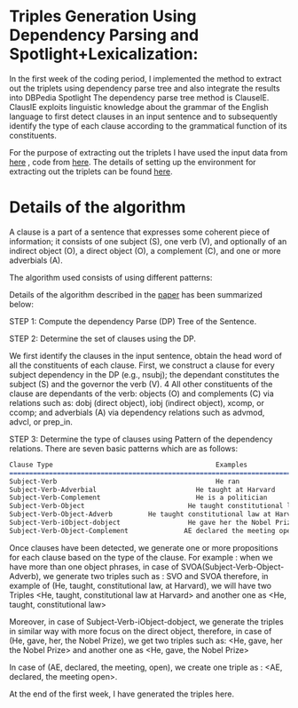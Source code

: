 # Triples Generation Using Dependency Parsing and Spotlight+Lexicalization:

In the first week of the coding period, I implemented the method to extract out the triplets using dependency parse tree and also integrate the results into DBPedia Spotlight
The dependency parse tree method is ClauseIE. ClausIE exploits linguistic knowledge about the grammar of the English language to first detect clauses
in an input sentence and to subsequently identify the type of each clause according to the grammatical function of its constituents.

For the purpose of extracting out the triplets I have used the input data from [here](https://github.com/Ishani-Mondal/GSOC2020/blob/master/input_data/Obama_abstract.txt) , code from [here](https://github.com/Ishani-Mondal/GSOC2020/blob/master/Pyclausie/Final_RDF_Creation.py).
The details of setting up the environment for extracting out the triplets can be found [here](https://github.com/Ishani-Mondal/GSOC2020/tree/master/Pyclausie). 

# Details of the algorithm 

A clause is a part of a sentence that expresses some coherent piece of information; it consists of one subject (S), one
verb (V), and optionally of an indirect object (O), a direct object (O), a complement (C), and one or more adverbials (A).

The algorithm used consists of using different patterns:

Details of the algorithm described in the [paper](http://resources.mpi-inf.mpg.de/d5/clausie/clausie-www13.pdf) has been summarized below:

STEP 1: Compute the dependency Parse (DP) Tree of the Sentence.

STEP 2: Determine the set of clauses using the DP.

We first identify the clauses in the input sentence, obtain the head word of all the constituents of each clause. First, we construct a clause for every subject dependency in the DP (e.g., nsubj); the dependant constitutes the subject (S) and the governor the verb (V). 4 All other constituents of the clause are dependants of the verb: objects (O) and complements (C) via relations such as: dobj (direct object), iobj (indirect object), xcomp, or ccomp; and adverbials (A) via dependency relations such as advmod, advcl, or prep_in. 

STEP 3: Determine the type of clauses using Pattern of the dependency relations. There are seven basic patterns which are as follows:


```markdown
Clause Type                                         Examples                                  Derived Clauses
============================================================================================================================
Subject-Verb                                        He ran                                     (He,ran)
Subject-Verb-Adverbial                         He taught at Harvard                     (He, taught, at Harvard) 
Subject-Verb-Complement                        He is a politician                       (He, is, a politician)
Subject-Verb-Object                          He taught constitutional law           (He, taught, constitutional law)
Subject-Verb-Object-Adverb         He taught constitutional law at Harvard    (He, taught, constitutional law, at Harvard)
Subject-Verb-iObject-dobject                 He gave her the Nobel Prize.             (He, gave, her, the Nobel Prize)
Subject-Verb-Object-Complement              AE declared the meeting open.           (AE, declared, the meeting, open)
```

Once clauses have been detected, we generate one or more propositions for each clause based on the type of the clause.
For example : when we have more than one object phrases, in case of SVOA(Subject-Verb-Object-Adverb), we generate two triples such as : SVO and SVOA therefore, in example of (He, taught, constitutional law, at Harvard), we will have two Triples <He, taught, constitutional law at Harvard> and another one as <He, taught, constitutional law>

Moreover, in case of Subject-Verb-iObject-dobject, we generate the triples in similar way with more focus on the direct object, therefore, in case of (He, gave, her, the Nobel Prize), we get two triples such as: <He, gave, her the Nobel Prize> and another one as <He, gave, the Nobel Prize>

In case of (AE, declared, the meeting, open), we create one triple as : <AE, declared, the meeting open>.

At the end of the first week, I have generated the triples here. 



